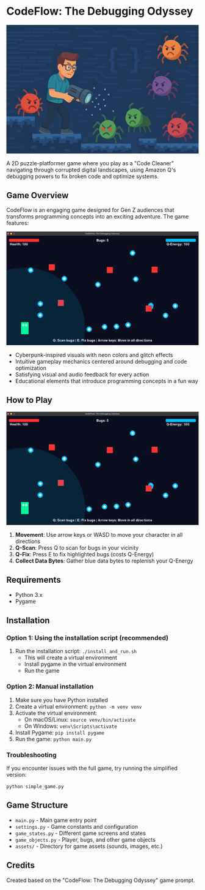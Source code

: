 # CodeFlow: The Debugging Odyssey

![CodeFlow Game Banner](banner.png)

A 2D puzzle-platformer game where you play as a "Code Cleaner" navigating through corrupted digital landscapes, using Amazon Q's debugging powers to fix broken code and optimize systems.

## Game Overview

CodeFlow is an engaging game designed for Gen Z audiences that transforms programming concepts into an exciting adventure. The game features:

![CodeFlow Game Screen ](gameScreen.png)

- Cyberpunk-inspired visuals with neon colors and glitch effects
- Intuitive gameplay mechanics centered around debugging and code optimization
- Satisfying visual and audio feedback for every action
- Educational elements that introduce programming concepts in a fun way

## How to Play

![CodeFlow Game Screen ](gameScreen.png)

1. **Movement**: Use arrow keys or WASD to move your character in all directions
2. **Q-Scan**: Press Q to scan for bugs in your vicinity
3. **Q-Fix**: Press E to fix highlighted bugs (costs Q-Energy)
4. **Collect Data Bytes**: Gather blue data bytes to replenish your Q-Energy

## Requirements

- Python 3.x
- Pygame

## Installation

### Option 1: Using the installation script (recommended)

1. Run the installation script: `./install_and_run.sh`
   - This will create a virtual environment
   - Install pygame in the virtual environment
   - Run the game

### Option 2: Manual installation

1. Make sure you have Python installed
2. Create a virtual environment: `python -m venv venv`
3. Activate the virtual environment:
   - On macOS/Linux: `source venv/bin/activate`
   - On Windows: `venv\Scripts\activate`
4. Install Pygame: `pip install pygame`
5. Run the game: `python main.py`

### Troubleshooting

If you encounter issues with the full game, try running the simplified version:

```
python simple_game.py
```

## Game Structure

- `main.py` - Main game entry point
- `settings.py` - Game constants and configuration
- `game_states.py` - Different game screens and states
- `game_objects.py` - Player, bugs, and other game objects
- `assets/` - Directory for game assets (sounds, images, etc.)

## Credits

Created based on the "CodeFlow: The Debugging Odyssey" game prompt.

